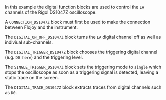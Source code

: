 In this example the digital function blocks are used to control the `LA` channels of the Rigol DS1047Z oscilloscope.

A `CONNECTION_DS1047Z` block must first be used to make the connection between Flojoy and the instrument.

The `DIGITAL_ON_OFF_DS1047Z` block turns the `LA` digital channel off as well as indiviual sub-channels.

The `DIGITAL_TRIGGER_DS1047Z` block chooses the triggering digital channel (e.g. `D0 here`) and the triggering level.

The `SINGLE_TRIGGER_DS1047Z` block sets the triggering mode to `single` which stops the oscilloscope as soon as a triggering signal is detected, leaving a static trace on the screen.

The `DIGITAL_TRACE_DS1047Z` block extracts traces from digital channels such as `D0`.
